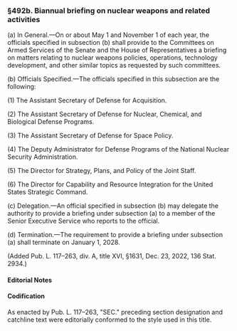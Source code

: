 ### §492b. Biannual briefing on nuclear weapons and related activities ###

(a) In General.—On or about May 1 and November 1 of each year, the officials specified in subsection (b) shall provide to the Committees on Armed Services of the Senate and the House of Representatives a briefing on matters relating to nuclear weapons policies, operations, technology development, and other similar topics as requested by such committees.

(b) Officials Specified.—The officials specified in this subsection are the following:

(1) The Assistant Secretary of Defense for Acquisition.

(2) The Assistant Secretary of Defense for Nuclear, Chemical, and Biological Defense Programs.

(3) The Assistant Secretary of Defense for Space Policy.

(4) The Deputy Administrator for Defense Programs of the National Nuclear Security Administration.

(5) The Director for Strategy, Plans, and Policy of the Joint Staff.

(6) The Director for Capability and Resource Integration for the United States Strategic Command.

(c) Delegation.—An official specified in subsection (b) may delegate the authority to provide a briefing under subsection (a) to a member of the Senior Executive Service who reports to the official.

(d) Termination.—The requirement to provide a briefing under subsection (a) shall terminate on January 1, 2028.

(Added Pub. L. 117–263, div. A, title XVI, §1631, Dec. 23, 2022, 136 Stat. 2934.)

#### **Editorial Notes** ####

#### Codification ####

As enacted by Pub. L. 117–263, "SEC." preceding section designation and catchline text were editorially conformed to the style used in this title.